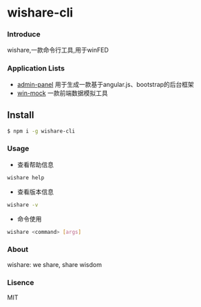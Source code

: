 wishare-cli
===========

### Introduce
wishare,一款命令行工具,用于winFED

### Application Lists
- [admin-panel](docs/admin-panel.md) 用于生成一款基于angular.js、bootstrap的后台框架
- [win-mock](docs/win-mock.html) 一款前端数据模拟工具

## Install
```bash
$ npm i -g wishare-cli
```

### Usage
- 查看帮助信息
```bash
wishare help
```
- 查看版本信息
```bash
wishare -v
```
- 命令使用
```bash
wishare <command> [args]
```

### About
wishare: we share, share wisdom

### Lisence
MIT


